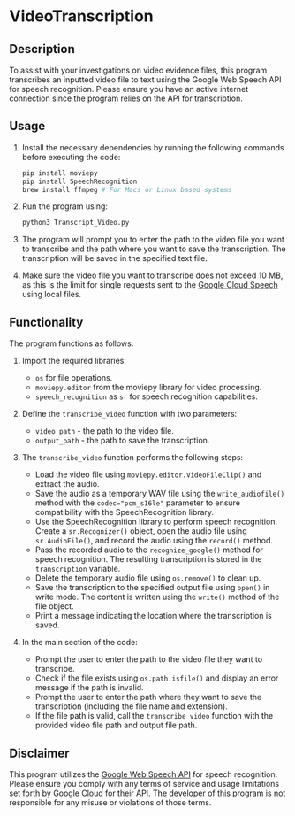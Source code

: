 # VideoTranscription

## Description

To assist with your investigations on video evidence files, this program transcribes an inputted video file to text using the Google Web Speech API for speech recognition. Please ensure you have an active internet connection since the program relies on the API for transcription.

## Usage

1. Install the necessary dependencies by running the following commands before executing the code:

   ```bash
   pip install moviepy
   pip install SpeechRecognition
   brew install ffmpeg # For Macs or Linux based systems
   ```

2. Run the program using:
   ```bash 
   python3 Transcript_Video.py
   ```

3. The program will prompt you to enter the path to the video file you want to transcribe and the path where you want to save the transcription. The transcription will be saved in the specified text file.

4. Make sure the video file you want to transcribe does not exceed 10 MB, as this is the limit for single requests sent to the [Google Cloud Speech](https://cloud.google.com/speech-to-text/quotas) using local files.

## Functionality

The program functions as follows:

1. Import the required libraries:
   - `os` for file operations.
   - `moviepy.editor` from the moviepy library for video processing.
   - `speech_recognition` as `sr` for speech recognition capabilities.

2. Define the `transcribe_video` function with two parameters:

   - `video_path` - the path to the video file.
   - `output_path` - the path to save the transcription.

3. The `transcribe_video` function performs the following steps:

   - Load the video file using `moviepy.editor.VideoFileClip()` and extract the audio.
   - Save the audio as a temporary WAV file using the `write_audiofile()` method with the `codec="pcm_s16le"` parameter to ensure compatibility with the SpeechRecognition library.
   - Use the SpeechRecognition library to perform speech recognition. Create a `sr.Recognizer()` object, open the audio file using `sr.AudioFile()`, and record the audio using the `record()` method.
   - Pass the recorded audio to the `recognize_google()` method for speech recognition. The resulting transcription is stored in the `transcription` variable.
   - Delete the temporary audio file using `os.remove()` to clean up.
   - Save the transcription to the specified output file using `open()` in write mode. The content is written using the `write()` method of the file object.
   - Print a message indicating the location where the transcription is saved.

4. In the main section of the code:

   - Prompt the user to enter the path to the video file they want to transcribe.
   - Check if the file exists using `os.path.isfile()` and display an error message if the path is invalid.
   - Prompt the user to enter the path where they want to save the transcription (including the file name and extension).
   - If the file path is valid, call the `transcribe_video` function with the provided video file path and output file path.

## Disclaimer

This program utilizes the [Google Web Speech API](https://cloud.google.com/speech-to-text) for speech recognition. Please ensure you comply with any terms of service and usage limitations set forth by Google Cloud for their API. The developer of this program is not responsible for any misuse or violations of those terms.